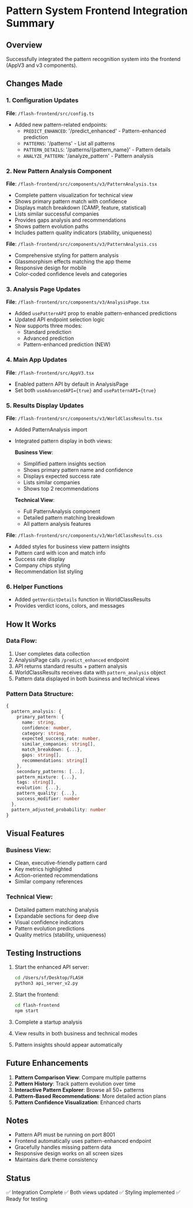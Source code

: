 # Pattern System Frontend Integration Summary

## Overview
Successfully integrated the pattern recognition system into the frontend (AppV3 and v3 components).

## Changes Made

### 1. Configuration Updates
**File**: `/flash-frontend/src/config.ts`
- Added new pattern-related endpoints:
  - `PREDICT_ENHANCED`: '/predict_enhanced' - Pattern-enhanced prediction
  - `PATTERNS`: '/patterns' - List all patterns
  - `PATTERN_DETAILS`: '/patterns/{pattern_name}' - Pattern details
  - `ANALYZE_PATTERN`: '/analyze_pattern' - Pattern analysis

### 2. New Pattern Analysis Component
**File**: `/flash-frontend/src/components/v3/PatternAnalysis.tsx`
- Complete pattern visualization for technical view
- Shows primary pattern match with confidence
- Displays match breakdown (CAMP, feature, statistical)
- Lists similar successful companies
- Provides gaps analysis and recommendations
- Shows pattern evolution paths
- Includes pattern quality indicators (stability, uniqueness)

**File**: `/flash-frontend/src/components/v3/PatternAnalysis.css`
- Comprehensive styling for pattern analysis
- Glassmorphism effects matching the app theme
- Responsive design for mobile
- Color-coded confidence levels and categories

### 3. Analysis Page Updates
**File**: `/flash-frontend/src/components/v3/AnalysisPage.tsx`
- Added `usePatternAPI` prop to enable pattern-enhanced predictions
- Updated API endpoint selection logic
- Now supports three modes:
  - Standard prediction
  - Advanced prediction
  - Pattern-enhanced prediction (NEW)

### 4. Main App Updates
**File**: `/flash-frontend/src/AppV3.tsx`
- Enabled pattern API by default in AnalysisPage
- Set both `useAdvancedAPI={true}` and `usePatternAPI={true}`

### 5. Results Display Updates
**File**: `/flash-frontend/src/components/v3/WorldClassResults.tsx`
- Added PatternAnalysis import
- Integrated pattern display in both views:
  
  **Business View**:
  - Simplified pattern insights section
  - Shows primary pattern name and confidence
  - Displays expected success rate
  - Lists similar companies
  - Shows top 2 recommendations
  
  **Technical View**:
  - Full PatternAnalysis component
  - Detailed pattern matching breakdown
  - All pattern analysis features

**File**: `/flash-frontend/src/components/v3/WorldClassResults.css`
- Added styles for business view pattern insights
- Pattern card with icon and match info
- Success rate display
- Company chips styling
- Recommendation list styling

### 6. Helper Functions
- Added `getVerdictDetails` function in WorldClassResults
- Provides verdict icons, colors, and messages

## How It Works

### Data Flow:
1. User completes data collection
2. AnalysisPage calls `/predict_enhanced` endpoint
3. API returns standard results + pattern analysis
4. WorldClassResults receives data with `pattern_analysis` object
5. Pattern data displayed in both business and technical views

### Pattern Data Structure:
```typescript
{
  pattern_analysis: {
    primary_pattern: {
      name: string,
      confidence: number,
      category: string,
      expected_success_rate: number,
      similar_companies: string[],
      match_breakdown: {...},
      gaps: string[],
      recommendations: string[]
    },
    secondary_patterns: [...],
    pattern_mixture: {...},
    tags: string[],
    evolution: {...},
    pattern_quality: {...},
    success_modifier: number
  },
  pattern_adjusted_probability: number
}
```

## Visual Features

### Business View:
- Clean, executive-friendly pattern card
- Key metrics highlighted
- Action-oriented recommendations
- Similar company references

### Technical View:
- Detailed pattern matching analysis
- Expandable sections for deep dive
- Visual confidence indicators
- Pattern evolution predictions
- Quality metrics (stability, uniqueness)

## Testing Instructions

1. Start the enhanced API server:
   ```bash
   cd /Users/sf/Desktop/FLASH
   python3 api_server_v2.py
   ```

2. Start the frontend:
   ```bash
   cd flash-frontend
   npm start
   ```

3. Complete a startup analysis
4. View results in both business and technical modes
5. Pattern insights should appear automatically

## Future Enhancements

1. **Pattern Comparison View**: Compare multiple patterns
2. **Pattern History**: Track pattern evolution over time
3. **Interactive Pattern Explorer**: Browse all 50+ patterns
4. **Pattern-Based Recommendations**: More detailed action plans
5. **Pattern Confidence Visualization**: Enhanced charts

## Notes

- Pattern API must be running on port 8001
- Frontend automatically uses pattern-enhanced endpoint
- Gracefully handles missing pattern data
- Responsive design works on all screen sizes
- Maintains dark theme consistency

## Status
✅ Integration Complete
✅ Both views updated
✅ Styling implemented
✅ Ready for testing